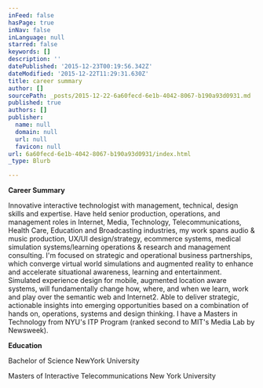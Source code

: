 ```yaml
---
inFeed: false
hasPage: true
inNav: false
inLanguage: null
starred: false
keywords: []
description: ''
datePublished: '2015-12-23T00:19:56.342Z'
dateModified: '2015-12-22T11:29:31.630Z'
title: career summary
author: []
sourcePath: _posts/2015-12-22-6a60fecd-6e1b-4042-8067-b190a93d0931.md
published: true
authors: []
publisher:
  name: null
  domain: null
  url: null
  favicon: null
url: 6a60fecd-6e1b-4042-8067-b190a93d0931/index.html
_type: Blurb

---
```

**Career Summary**

Innovative interactive technologist with management, technical, design skills and expertise. Have held senior production, operations, and management roles in Internet, Media, Technology, Telecommunications, Health Care, Education and Broadcasting industries, my work spans audio & music production, UX/UI design/strategy, ecommerce systems, medical simulation systems/learning operations & research and management consulting. I'm focused on strategic and operational business partnerships, which converge virtual world simulations and augmented reality to enhance and accelerate situational awareness, learning and entertainment. Simulated experience design for mobile, augmented location aware systems, will fundamentally change how, where, and when we learn, work and play over the semantic web and Internet2\. Able to deliver strategic, actionable insights into emerging opportunities based on a combination of hands on, operations, systems and design thinking.
I have a Masters in Technology from NYU's ITP Program (ranked second to MIT's Media Lab by Newsweek).

**Education**

Bachelor of Science NewYork University

Masters of Interactive Telecommunications New York University